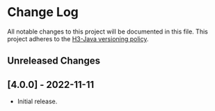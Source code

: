 # Change Log
All notable changes to this project will be documented in this file.
This project adheres to the [H3-Java versioning policy](https://github.com/uber/h3-java/blob/master/docs/versioning.md).

## Unreleased Changes

## [4.0.0] - 2022-11-11
- Initial release.

